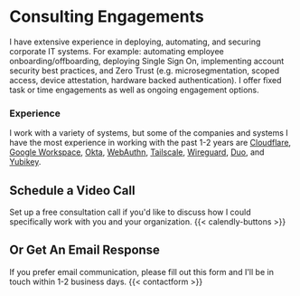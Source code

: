 # Consulting Engagements #
I have extensive experience in deploying, automating, and securing corporate IT systems. For example: automating employee onboarding/offboarding, deploying Single Sign On, implementing account security best practices, and Zero Trust (e.g. microsegmentation, scoped access, device attestation, hardware backed authentication). I offer fixed task or time engagements as well as ongoing engagement options.

### Experience ###
I work with a variety of systems, but some of the companies and systems I have the most experience in working with the past 1-2 years are [Cloudflare](https://cloudflare.com), [Google Workspace](https://workspace.google.com/), [Okta](https://www.okta.com), [WebAuthn](https://webauthn.guide/), [Tailscale](https://tailscale.com/), [Wireguard](https://www.wireguard.com/), [Duo](https://duo.com/), and [Yubikey](https://www.yubico.com/).


## Schedule a Video Call ##
Set up a free consultation call if you'd like to discuss how I could specifically work with you and your organization.
{{< calendly-buttons >}}

## Or Get An Email Response ##
If you prefer email communication, please fill out this form and I'll be in touch within 1-2 business days.
{{< contactform >}}